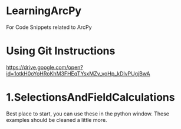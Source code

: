 # LearningArcPy
For Code Snippets related to ArcPy


# Using Git Instructions
https://drive.google.com/open?id=1otkH0oYoHRoKhM3FHEqTYsxMZv_voHp_kDlvPUgjBwA


# 1.SelectionsAndFieldCalculations
Best place to start, you can use these in the python window.
These examples should be cleaned a little more.
